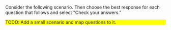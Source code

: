 Consider the following scenario. Then choose the best response for each question that follows and select "Check your answers."

<div style="background:yellow;">
TODO: Add a small scenario and map questions to it.
</div>